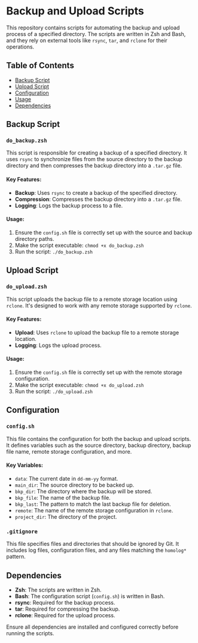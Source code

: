 # Backup and Upload Scripts

This repository contains scripts for automating the backup and upload process of a specified directory. The scripts are written in Zsh and Bash, and they rely on external tools like `rsync`, `tar`, and `rclone` for their operations.

## Table of Contents

- [Backup Script](#backup-script)
- [Upload Script](#upload-script)
- [Configuration](#configuration)
- [Usage](#usage)
- [Dependencies](#dependencies)

## Backup Script

### `do_backup.zsh`

This script is responsible for creating a backup of a specified directory. It uses `rsync` to synchronize files from the source directory to the backup directory and then compresses the backup directory into a `.tar.gz` file.

#### Key Features:

- **Backup**: Uses `rsync` to create a backup of the specified directory.
- **Compression**: Compresses the backup directory into a `.tar.gz` file.
- **Logging**: Logs the backup process to a file.

#### Usage:

1. Ensure the `config.sh` file is correctly set up with the source and backup directory paths.
2. Make the script executable: `chmod +x do_backup.zsh`
3. Run the script: `./do_backup.zsh`

## Upload Script

### `do_upload.zsh`

This script uploads the backup file to a remote storage location using `rclone`. It's designed to work with any remote storage supported by `rclone`.

#### Key Features:

- **Upload**: Uses `rclone` to upload the backup file to a remote storage location.
- **Logging**: Logs the upload process.

#### Usage:

1. Ensure the `config.sh` file is correctly set up with the remote storage configuration.
2. Make the script executable: `chmod +x do_upload.zsh`
3. Run the script: `./do_upload.zsh`

## Configuration

### `config.sh`

This file contains the configuration for both the backup and upload scripts. It defines variables such as the source directory, backup directory, backup file name, remote storage configuration, and more.

#### Key Variables:

- `data`: The current date in `dd-mm-yy` format.
- `main_dir`: The source directory to be backed up.
- `bkp_dir`: The directory where the backup will be stored.
- `bkp_file`: The name of the backup file.
- `bkp_last`: The pattern to match the last backup file for deletion.
- `remote`: The name of the remote storage configuration in `rclone`.
- `project_dir`: The directory of the project.

### `.gitignore`

This file specifies files and directories that should be ignored by Git. It includes log files, configuration files, and any files matching the `homolog*` pattern.

## Dependencies

- **Zsh**: The scripts are written in Zsh.
- **Bash**: The configuration script (`config.sh`) is written in Bash.
- **rsync**: Required for the backup process.
- **tar**: Required for compressing the backup.
- **rclone**: Required for the upload process.

Ensure all dependencies are installed and configured correctly before running the scripts.
